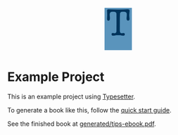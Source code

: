 <p align="center">
    <img src="https://github.com/TypesetterIO/assets/blob/main/logos/v1/logo.png" height="100">
</p>

# Example Project

This is an example project using [Typesetter](https://typesetter.io).

To generate a book like this, follow the [quick start guide](https://docs.typesetter.io/quick-start).

See the finished book at [generated/tips-ebook.pdf](generated/tips-ebook.pdf).

